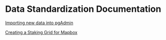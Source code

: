 # Data Standardization Documentation

[Importing new data into pgAdmin](https://github.com/Conexon/Data-Standardization/blob/master/documentation/shapefile_import.md) 

[Creating a Staking Grid for Mapbox](https://github.com/Conexon/Data-Standardization/blob/master/documentation/stakinggrid_for_mapbox.md)
